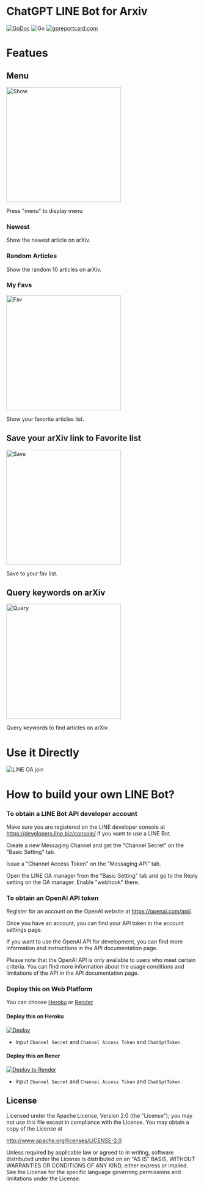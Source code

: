 ChatGPT LINE Bot for Arxiv
==============

[![GoDoc](https://godoc.org/github.com/kkdai/linebot-arxiv.svg?status.svg)](https://godoc.org/github.com/kkdai/linebot-arxiv)  ![Go](https://github.com/kkdai/linebot-arxiv/workflows/Go/badge.svg) [![goreportcard.com](https://goreportcard.com/badge/github.com/kkdai/linebot-arxiv)](https://goreportcard.com/report/github.com/kkdai/LineBotTemplate)

Featues
=============

## Menu

<img src="./img/1-menu.jpg" alt="Show" title="Display Menu" width="300" />

Press "menu" to display menu

### Newest

Show the newest article on arXiv.

### Random Articles

Show the random 10 articles on arXiv.

### My Favs

<img src="./img/2-fav.jpg" alt="Fav" title="Show your favorite articles list " width="300" />

Show your favorite articles list.

## Save your arXiv link to Favorite list

<img src="./img/3-save.jpg" alt="Save" title="Save to your fav list" width="300" />

Save to your fav list.

## Query keywords on arXiv

<img src="./img/4-query.jpg" alt="Query" title="query" width="300" />

Query keywords to find articles on arXiv.

Use it Directly
=============

<img src="./img/qr-code.png" alt="LINE OA join" />


How to build your own LINE Bot?
=============

### To obtain a LINE Bot API developer account

Make sure you are registered on the LINE developer console at <https://developers.line.biz/console/> if you want to use a LINE Bot.

Create a new Messaging Channel and get the "Channel Secret" on the "Basic Setting" tab.

Issue a "Channel Access Token" on the "Messaging API" tab.

Open the LINE OA manager from the "Basic Setting" tab and go to the Reply setting on the OA manager. Enable "webhook" there.

### To obtain an OpenAI API token

Register for an account on the OpenAI website at <https://openai.com/api/>.

Once you have an account, you can find your API token in the account settings page.

If you want to use the OpenAI API for development, you can find more information and instructions in the API documentation page.

Please note that the OpenAI API is only available to users who meet certain criteria. You can find more information about the usage conditions and limitations of the API in the API documentation page.

### Deploy this on Web Platform

You can choose [Heroku](https://www.heroku.com/) or [Render](http://render.com/)

#### Deploy this on Heroku

[![Deploy](https://www.herokucdn.com/deploy/button.svg)](https://heroku.com/deploy)

- Input `Channel Secret` and `Channel Access Token` and `ChatGptToken`.

#### Deploy this on Rener

[![Deploy to Render](http://render.com/images/deploy-to-render-button.svg)](https://render.com/deploy)

- Input `Channel Secret` and `Channel Access Token` and `ChatGptToken`.

License
---------------

Licensed under the Apache License, Version 2.0 (the "License");
you may not use this file except in compliance with the License.
You may obtain a copy of the License at

<http://www.apache.org/licenses/LICENSE-2.0>

Unless required by applicable law or agreed to in writing, software
distributed under the License is distributed on an "AS IS" BASIS,
WITHOUT WARRANTIES OR CONDITIONS OF ANY KIND, either express or implied.
See the License for the specific language governing permissions and
limitations under the License.
